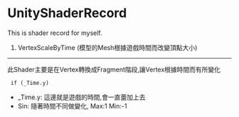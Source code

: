 # UnityShaderRecord
This is shader record for myself.

1. VertexScaleByTime (模型的Mesh根據遊戲時間而改變頂點大小)<br />
-------------

此Shader主要是在Vertex轉換成Fragment階段,讓Vertex根據時間而有所變化<br />

<pre><code> if (_Time.y)</code></pre>


* _Time.y: 這邊就是遊戲的時間,會一直蕾加上去<br />
* Sin: 隨著時間不同做變化, Max:1  Min:-1<br />
